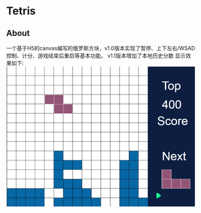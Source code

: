 # Tetris
## About
一个基于H5的canvas编写的俄罗斯方块，v1.0版本实现了暂停、上下左右/WSAD控制、计分、游戏结束后重启等基本功能。
v1.1版本增加了本地历史分数
显示效果如下:
![Tetris](screen_capture/Tetris.png)